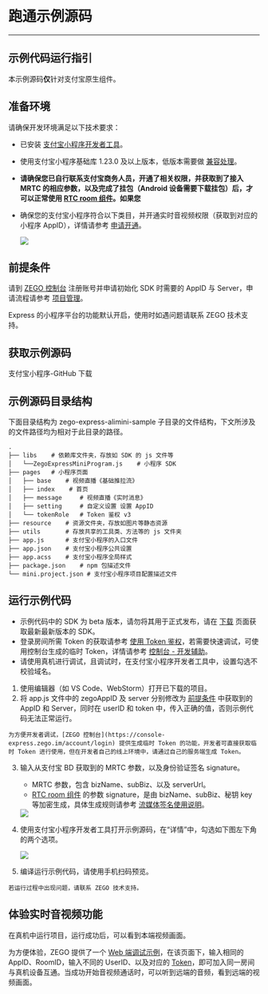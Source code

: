 # 跑通示例源码

- - -

## 示例代码运行指引

本示例源码**仅**针对支付宝原生组件。

## 准备环境

请确保开发环境满足以下技术要求：

* 已安装 [支付宝小程序开发者工具](https://opendocs.alipay.com/mini/ide/download)。
* 使用支付宝小程序基础库 1.23.0 及以上版本，低版本需要做 [兼容处理](https://opendocs.alipay.com/mini/framework/compatibility)。
* **请确保您已自行联系支付宝商务人员，开通了相关权限，并获取到了接入 MRTC 的相应参数，以及完成了挂包（Android 设备需要下载挂包）后，才可以正常使用 [RTC room 组件](https://opendocs.alipay.com/pre-open/08757t?pathHash=d1fc6c9f)。如果您**
* 确保您的支付宝小程序符合以下类目，并开通实时音视频权限（获取到对应的小程序 AppID），详情请参考 [申请开通](https://opendocs.alipay.com/pre-open/08757t?pathHash=d1fc6c9f)。

    <Frame width="512" height="auto" caption=""><img src="https://doc-media.zego.im/sdk-doc/Pics/Express/wx_program/AliPay_miniprogram_item.png" /></Frame>

## 前提条件

请到 [ZEGO 控制台](https://console.zego.im/) 注册账号并申请初始化 SDK 时需要的 AppID 与 Server，申请流程请参考 [项目管理](/console/project-info)。

<Warning title="注意">


Express 的小程序平台的功能默认开启，使用时如遇问题请联系 ZEGO 技术支持。

</Warning>

## 获取示例源码

<Card title="示例源码" href="https://github.com/zegoim/zego-express-alimini-sample/tree/master" target="_blank">
支付宝小程序-GitHub 下载
</Card>

## 示例源码目录结构

下面目录结构为 zego-express-alimini-sample 子目录的文件结构，下文所涉及的文件路径均为相对于此目录的路径。

```tree
.
├── libs    # 依赖库文件夹，存放如 SDK 的 js 文件等
│   └──ZegoExpressMiniProgram.js    # 小程序 SDK
├── pages   # 小程序页面
│   ├── base    # 视频直播《基础推拉流》
│   ├── index    # 首页
│   ├── message     # 视频直播《实时消息》
│   ├── setting     # 自定义设置 设置 AppID
│   └── tokenRole   # Token 鉴权 v3
├── resource    # 资源文件夹，存放如图片等静态资源
├── utils       # 存放共享的工具类、方法等的 js 文件夹
├── app.js      # 支付宝小程序的入口文件
├── app.json    # 支付宝小程序公共设置
├── app.acss    # 支付宝小程序全局样式
├── package.json    # npm 包描述文件
└── mini.project.json # 支付宝小程序项目配置描述文件
```

## 运行示例代码

<Warning title="注意">


- 示例代码中的 SDK 为 beta 版本，请勿将其用于正式发布，请在 [下载](!DownloadSDK/DownloadSDK) 页面获取最新最新版本的 SDK。
- 登录房间所需 Token 的获取请参考 [使用 Token 鉴权](/real-time-video-miniprogram/communication/using-token-authentication)，若需要快速调试，可使用控制台生成的临时 Token，详情请参考 [控制台 - 开发辅助](/console/development-assistance/temporary-token)。
- 请使用真机进行调试，且调试时，在支付宝小程序开发者工具中，设置勾选不校验域名。

</Warning>



1. 使用编辑器（如 VS Code、WebStorm）打开已下载的项目。
2. 将 app.js 文件中的 zegoAppID 及 server 分别修改为 [前提条件](!DownloadDemo_AliPay#3) 中获取到的 AppID 和 Server，同时在 userID 和 token 中，传入正确的值，否则示例代码无法正常运行。

<Warning title="注意">


    为方便开发者调试，[ZEGO 控制台](https://console-express.zego.im/account/login) 提供生成临时 Token 的功能，开发者可直接获取临时 Token 进行使用，但在开发者自己的线上环境中，请通过自己的服务端生成 Token。


</Warning>



3. 输入从支付宝 BD 获取到的 MRTC 参数，以及身份验证签名 signature。

    - MRTC 参数，包含 bizName、subBiz、以及 serverUrl。
    - [RTC room 组件](https://opendocs.alipay.com/pre-open/08757t?pathHash=d1fc6c9f) 的参数 signature，是由 bizName、subBiz、秘钥 key 等加密生成，具体生成规则请参考 [流媒体签名使用说明](https://opendocs.alipay.com/pre-open/0876cs?pathHash=f6441b0b)。

    <Frame width="512" height="auto" caption=""><img src="https://doc-media.zego.im/sdk-doc/Pics/Express/wx_program/appid_server.jpeg" /></Frame>

4. 使用支付宝小程序开发者工具打开示例源码，在“详情”中，勾选如下图左下角的两个选项。

    <Frame width="512" height="auto" caption=""><img src="https://doc-media.zego.im/sdk-doc/Pics/Express/wx_program/web_view_details.jpeg" /></Frame>

5. 编译运行示例代码，请使用手机扫码预览。

<Note title="说明">


    若运行过程中出现问题，请联系 ZEGO 技术支持。

</Note>





## 体验实时音视频功能

在真机中运行项目，运行成功后，可以看到本端视频画面。

为方便体验，ZEGO 提供了一个 [Web 端调试示例](https://zegodev.github.io/zego-express-webrtc-sample/assistDev/index.html)，在该页面下，输入相同的 AppID、RoomID，输入不同的 UserID、以及对应的 [Token](/console/development-assistance/temporary-token)，即可加入同一房间与真机设备互通。当成功开始音视频通话时，可以听到远端的音频，看到远端的视频画面。


<Content />